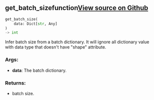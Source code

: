 ## get_batch_size<span class="tag">function</span><a class="sourcelink" href=https://github.com/fastestimator/fastestimator/blob/r1.1/fastestimator/util/util.py/#L720-L733>View source on Github</a>
```python
get_batch_size(
	data: Dict[str, Any]
)
-> int
```
Infer batch size from a batch dictionary. It will ignore all dictionary value with data type that
doesn't have "shape" attribute.


<h3>Args:</h3>


* **data**: The batch dictionary. 

<h3>Returns:</h3>

<ul class="return-block"><li>    batch size.</li></ul>

